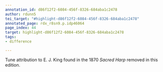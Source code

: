 ```yaml
---
annotation_id: d86f12f2-6084-456f-8326-684aba1c2478
author: rdunn5
tei_target: "#highlight-d86f12f2-6084-456f-8326-684aba1c2478"
annotated_page: rdx_r8sn9.p.idp46064
page_index: 44
target: highlight-d86f12f2-6084-456f-8326-684aba1c2478
tags:
- difference

---
```

Tune attribution to E. J. King found in the 1870 *Sacred Harp* removed in this edition.